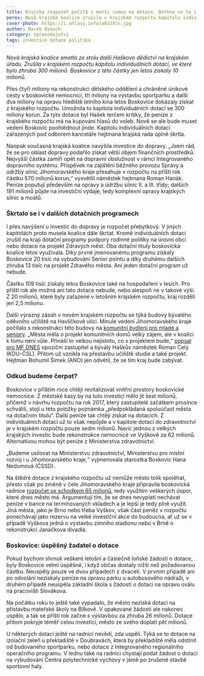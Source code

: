 ```yaml
---
title: Krajský rozpočet počítá s menší sumou na dotace. Dotkne se to i Boskovic
perex: Nová krajská koalice zrušila v krajském rozpočtu kapitolu individuálních dotací, ve které bylo zhruba 300 milionů. Boskovice z této částky jen letos získaly 10 milionů.
cover-photo: https://i.ohlasy.info/a03JXln.jpg
author: Marek Osouch
category: zpravodajství
tags: investice dotace politika
---
```


*Nová krajská koalice smetla ze stolu další Haškovo dědictví na krajském úřadu. Zrušila v krajském rozpočtu kapitolu individuálních dotací, ve které bylo zhruba 300 milionů. Boskovice z této částky jen letos získaly 10 milionů.*

Přes čtyři miliony na rekonstrukci dětského oddělení a chráněné únikové cesty v boskovické nemocnici, tři miliony na výstavbu sportparku a další dva miliony na opravu hlediště letního kina letos Boskovice dokázaly získat z krajského rozpočtu. Umožnila to kapitola individuálních dotací se 300 miliony korun. Za tyto dotace byl Hašek terčem kritiky, že peníze z krajského rozpočtu má na kupování hlasů do voleb. Nově se ale bude muset vedení Boskovic poohlédnout jinde. Kapitolu individuálních dotací zařazených pod odborem kanceláře hejtmana krajská rada úplně škrtla.

Naopak současná krajská koalice navýšila investice do dopravy. „Jsem rád, že se pro oblast dopravy podařilo získat větší objem finančních prostředků. Nejvyšší částka zamíří opět na dopravní obslužnost v rámci Integrovaného dopravního systému. Příspěvek na zajištění běžného provozu Správy a údržby silnic Jihomoravského kraje přesahuje v rozpočtu na příští rok částku 570 milionů korun,“ vysvětlil náměstek hejtmana Roman Hanák.  Peníze poputují především na opravy a údržbu silnic II. a III. třídy; dalších 191 milionů půjde na investiční výdaje, tedy komplexní opravy krajských silnic a mostů.

### Škrtalo se i v dalších dotačních programech

I přes navýšení u investic do dopravy je rozpočet přebytkový. V jiných kapitolách proto musela koalice dále škrtat. Kromě individuálních dotací zrušili na kraji dotační programy podpory rodinné politiky na úrovni obcí nebo dotace na projekt Zdravých měst. Oba dotační tituly boskovická koalice letos využívala. Díky prvně jmenovanému programu získaly Boskovice 20 tisíc na vybudování Senior pointu a díky druhému dalších zhruba 13 tisíc na projekt Zdravého města. Ani jeden dotační program už nebude.

Částku 109 tisíc získaly letos Boskovice také na hospodaření v lesích. Pro příští rok ale možná ani tato dotace nebude, nebo alespoň ne v takové výši. Z 20 milionů, které byly zařazené v letošním krajském rozpočtu, kraj rozdělí jen 2,5 milionu.

Další výrazný zásah v novém krajském rozpočtu se týká budovy bývalého oděvního učiliště na Havlíčkově ulici. Minulé vedení Jihomoravského kraje počítalo s rekonstrukcí této budovy na [komunitní bydlení pro mladé a seniory](http://www.ohlasy.info/clanky/2015/10/komunitni-dum-havlickova.html). „Města měla o projekt komunitních domů velký zájem, ale v koalici k tomu není vůle. Přináší to velkou nejistotu, co s projektem bude,“ [popsal pro MF DNES](http://brno.idnes.cz/nova-jihomoravska-koalice-rozmetala-haskovy-dotace-i-projekty-lidovcu-13d-/brno-zpravy.aspx?c=A161216_2293090_brno-zpravy_duch) opoziční zastupitel a bývalý Haškův náměstek Roman Celý (KDU-ČSL). Přitom už vznikla na přestavbu učiliště studie a také projekt. Hejtman Bohumil Šimek (ANO) jen odvětil, že se tím kraj bude zabývat.

### Odkud budeme čerpat?

Boskovice v příštím roce chtějí revitalizovat vnitřní prostory boskovické nemocnice. Z městské kasy by na tuto investici mělo jít šest milionů, přičemž v návrhu rozpočtu na rok 2017, který zastupitelé začátkem prosince schválili, stojí u této položky poznámka „předpokládaná spoluúčast města na dotačním titulu“. Další peníze tak chtějí získat na dotacích. Z individuálních dotací už to však nepůjde a v kapitole dotací do zdravotnictví je v krajském rozpočtu pouze sedm milionů. Navíc jednou z velkých krajských investic bude rekonstrukce nemocnice ve Vyškově za 62 milionů. Alternativou mohou být peníze z Ministerstva zdravotnictví.

„Budeme usilovat na Ministerstvu zdravotnictví, Ministerstvu pro místní rozvoj i u Jihomoravského kraje,“ vyjmenovala starostka Boskovic Hana Nedomová (ČSSD).

Na štědré dotace z krajského rozpočtu už nemůže město tolik spoléhat, přesto však po změně v čele Jihomoravského kraje připravila boskovická radnice [rozpočet se schodkem 65 milionů](http://www.ohlasy.info/clanky/2016/11/novy-rozpocet.html), tedy využitím veškerých úspor, které dnes město má. Argumentují tím, že se dnes nevyplatí nechávat peníze v bance na termínovaných vkladech a je lepší je tedy plně využít. Jiná města, jako je Brno nebo třeba Vyškov, však část peněz v rozpočtu ponechávají jako rezervu na velké investiční akce do budoucna, ať už se v případě Vyškova jedná o výstavbu zimního stadionu nebo v Brně o rekonstrukci Janáčkova divadla. 

### Boskovice: úspěšný žadatel o dotace

Pokud bychom shrnuli veškeré letošní a částečně loňské žádosti o dotace, byly Boskovice velmi úspěšné, i když občas dostaly nižší než požadovanou částku. Neuspěly pouze ve dvou případech z dvaceti. V prvním případě ani po odvolání nezískaly peníze na úpravu parku u autobusového nádraží, v druhém případě neuspěla základní škola s žádostí o dotaci na opravu oválu na pracovišti Slovákova.

Na počátku roku to ještě také vypadalo, že město nezíská dotaci na přístavbu mateřské školy na Bílkově. V opakované žádosti ale nakonec uspělo, a tak se příští rok začne s výstavbou za zhruba 26 milionů. Dotace přitom pokryje téměř celou investici, město ze svého doplatí pět milionů. 

U některých dotací ještě na radnici nevědí, zda uspěli. Týká se to dotace na izolační zeleň u překladiště v Doubravách, která by překladiště měla odstínit od budovaného sportparku, nebo dotace z Integrovaného regionálního operačního programu. V lednu také na radnici chystají podat žádost o dotaci na vybudování Centra polytechnické výchovy v jámě po zrušené stavbě sportovní haly.
